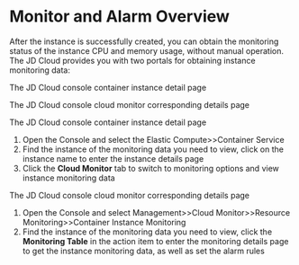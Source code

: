 
# Monitor and Alarm Overview

After the instance is successfully created, you can obtain the monitoring status of the instance CPU and memory usage, without manual operation. The JD Cloud provides you with two portals for obtaining instance monitoring data:

The JD Cloud console container instance detail page

The JD Cloud console cloud monitor corresponding details page

The JD Cloud console container instance detail page

 1. Open the Console and select the Elastic Compute>>Container Service
 2.  Find the instance of the monitoring data you need to view, click on the instance name to enter the instance details page
 3.  Click the **Cloud Monitor** tab to switch to monitoring options and view instance monitoring data

The JD Cloud console cloud monitor corresponding details page

 1. Open the Console and select Management>>Cloud Monitor>>Resource Monitoring>>Container Instance Monitoring
 2. Find the instance of the monitoring data you need to view, click the **Monitoring Table** in the action item to enter the monitoring details page to get the instance monitoring data, as well as set the alarm rules